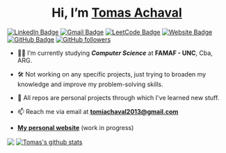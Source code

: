 <h1 align=center>  Hi, I’m <a href=https://achaval-tomas.github.io/>Tomas Achaval</a> </h1>

[![LinkedIn Badge](https://img.shields.io/badge/LinkedIn-grey?style=for-the-badge&logo=linkedin&logoColor=blue)](https://www.linkedin.com/in/achaval-tomas/)
[![Gmail Badge](https://img.shields.io/badge/Gmail-grey?style=for-the-badge&logo=gmail&logoColor=red)](mailto:tomiachaval2013@gmail.com)
[![LeetCode Badge](https://img.shields.io/badge/Leetcode-grey?style=for-the-badge&logo=leetcode&logoColor=yellow)](https://leetcode.com/tomiachaval2013/)
[![Website Badge](https://img.shields.io/badge/My_Website-grey?style=for-the-badge&logo=flathub&logoColor=orange)](https://achaval-tomas.github.io/)
[![GitHub Badge](https://img.shields.io/badge/GitHub-grey?style=for-the-badge&logo=github&logoColor=white)](https://github.com/achaval-tomas)
[![GitHub followers](https://img.shields.io/github/followers/achaval-tomas.svg?style=for-the-badge&label=FOLLOW&color=purple)](https://github.com/achaval-tomas?tab=followers)

- 👨‍🎓 I’m currently studying ***Computer Science*** at **FAMAF - UNC**, Cba, ARG.
  
- 🛠 Not working on any specific projects, just trying to broaden my knowledge and improve my problem-solving skills.
  
- 🧠 All repos are personal projects through which I've learned new stuff.
  
- 📫 Reach me via email at **tomiachaval2013@gmail.com**

- [**My personal website**](https://achaval-tomas.github.io/) (work in progress)

<a href="https://github.com/anuraghazra/github-readme-stats"><img align="center" src="https://github-readme-stats.vercel.app/api/top-langs/?username=achaval-tomas&theme=github_dark&layout=compact&hide_border=true&bg_color=0,100357,5d0191&title_color=fc7f03&text_color=ffffff&exclude_repo=Examenes-Resueltos-FaMAF-Compu,Labs-Completos-FaMAF-Compu&size_weight=0.7&count_weight=0.3" /></a>
<a href="https://github.com/anuraghazra/github-readme-stats"><img align="center" src="https://github-readme-stats.vercel.app/api?username=achaval-tomas&theme=github_dark&hide=contribs,issues&show_icons=true&hide_border=true&bg_color=0,5d0191,100357&title_color=fc7f03&text_color=ffffff&rank_icon=percentile" alt="Tomas's github stats" /></a>


<!-- ![Profile Viewers](https://komarev.com/ghpvc/?username=achaval-tomas&color=blueviolet&style=for-the-badge) -->
